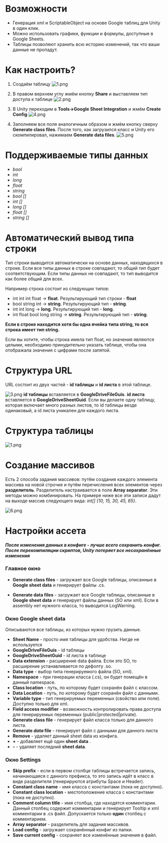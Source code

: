 # Возможности #

* Генерация xml и ScriptableObject на основе Google таблиц для Unity в один клик.
* Можно использовать графики, функции и формулы, доступные в Google Sheets.
* Таблицы позволяют хранить всю историю изменений, так что ваши данные не пропадут.

# Как настроить? #

1. Создаём таблицу 
![1.png](https://bitbucket.org/repo/gLan95/images/3915615596-1.png)

2. В правом верхнем углу жмём кнопку **Share** и выставляем тип доступа к таблице 
![2.png](https://bitbucket.org/repo/gLan95/images/651845763-2.png)

3. В Unity переходим в **Tools->Google Sheet Integration** и жмём **Create Config** 
![4.png](https://bitbucket.org/repo/gLan95/images/3689851442-4.png)

4. Заполняем все поля аналогичным образом и жмём кнопку сверху **Generate class files**. После того, как загрузился класс и Unity его скомпилировал, нажимаем **Generate data files**. 
![5.png](https://bitbucket.org/repo/gLan95/images/198756042-5.png)

# Поддерживаемые типы данных #

* *bool*
* *int*
* *long*
* *float*
* *string*
* *bool []*
* *int []*
* *long []*
* *float []*
* *string []*

# Автоматический вывод типа строки #

Тип строки выводится автоматически на основе данных, находящихся в строке.
Если все типы данных в строке совпадают, то общий тип будет соответствующим.
Если типы данных не совпадают, то тип выводится как более общий для всех. 

Например строка состоит из следующих типов:

* int int int float -> **float**. Результирующий тип строки - **float**
* bool string int -> **string**. Результирующий тип - **string**. 
* int int long -> **long**. Результирующий тип - **long**. 
* int float bool long string -> **string**. Результирующий тип - **string**. 

**Если в строке находится хотя бы одна ячейка типа string, то вся строка имеет тип string.**

Если вы хотите, чтобы строка имела тип float, но значения являются целыми, необходимо принудительно указать таблице, чтобы она отображала значения с цифрами после запятой.


# Структура URL #

URL состоит из двух частей - **id таблицы** и **id листа** в этой таблице.

![3.png](https://bitbucket.org/repo/gLan95/images/4070177516-3.png)
**id таблицы** вставляется в **GoogleDriveFileGuis**.
**id листа** вставляется в **GoogleDriveSheetGuid**.
Если вы делаете одну таблицу, которая включает много разных листов, то id таблицы везде одинаковый, а id листа уникален для каждого листа.


# Структура таблицы #

![1.png](https://bitbucket.org/repo/gLan95/images/801700501-1.png)

# Создание массивов #

Есть 2 способа задания массивов: путём создания каждого элемента массива на новой строчке и путём перечисления всех элементов через **разделитель**. Разделитель настраивается в поле **Array separator**.
Эти методы можно комбинировать. На примере ниже все эти записи дадут на выходе массив следующего вида: 
*int[] {10, 15, 30, 45, 65}*.

![6.png](https://bitbucket.org/repo/gLan95/images/1438483726-6.png)

# Настройки ассета #

***После изменения данных в конфиге - лучше всего сохранить конфиг. После перекомпиляции скриптов, Unity потеряет все несохранённые изменения***

### Главное окно ###

* **Generate class files** - загружает все Google таблицы, описанные в **Google sheet data** и генерирует файлы .cs.

* **Generate data files** - загружает все Google таблицы, описанные в **Google sheet data** и генерирует файлы данных (SO или xml). Если в assembly нет нужного класса, то выводится LogWarning.

### Окно **Google sheet data** ###

Описываются все таблицы, из которых нужно грузить данные.

* **Sheet Name** - просто имя таблицы для удобства. Нигде не используется
* **GoogleDriveFileGuis** - id таблицы
* **GoogleDriveSheetGuid** - id листа в таблице
* **Data extension** - расширение data файла. Если это SO, то расширение устанавливается по дефолту .so.
* **Data type** - выбор типа генерируемого файла (SO, xml).
* **Namespace** - при генерации класса (.cs), он будет помещён в данный namespace.
* **Class location** - путь, по которому будет сохранён файл с классом.
* **Data Location** - путь, по которому будет сохранён файл с данными.
* **Variable type** - тип генерируемых переменных (свойство или поле). Доступно только для xml.
* **Field access modifier** - возможность контролировать права доступа для генерируемых переменных (public|protected|private).
* **Generate class file** - генерирует файл класса только для данного листа.
* **Generate *data* file** - генерирует файл с данными для данного листа
* **Remove** - удаляет данный sheet data из конфига.
* **+** - добавляет ещё один **sheet data** .
* **-** - удаляет последний **sheet data**.

### Окно **Settings** ###

* **Skip prefix** - если в первом столбце таблицы встречается запись, начинающаяся с данного префикса, то это запись идёт в класс в виде разделителя (генерируются атрибуты Space и Header).
* **Constant class name** - имя класса с константами (пока не доступно).
* **Constant class location** - местоположение класса с константами (пока не доступно).
* **Comment column title** - имя столбца, где находятся комментарии. Данный столбец содержит комментарии и генерирует Tooltip и xml комментарии в .cs файл. Допускается только **один** столбец с комментарием.
* **Array separator** - разделитель для задания массивов.
* **Load config** - загружает сохранённый конфиг из папки.
* **Save current config** - сохраняет все изменённые значения в файл.